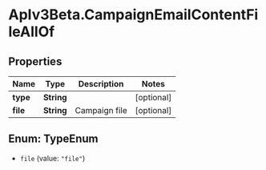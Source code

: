# ApIv3Beta.CampaignEmailContentFileAllOf

## Properties

Name | Type | Description | Notes
------------ | ------------- | ------------- | -------------
**type** | **String** |  | [optional] 
**file** | **String** | Campaign file | [optional] 



## Enum: TypeEnum


* `file` (value: `"file"`)




